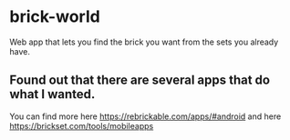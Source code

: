# brick-world
Web app that lets you find the brick you want from the sets you already have.

## Found out that there are several apps that do what I wanted.
You can find more here https://rebrickable.com/apps/#android  and here https://brickset.com/tools/mobileapps 
